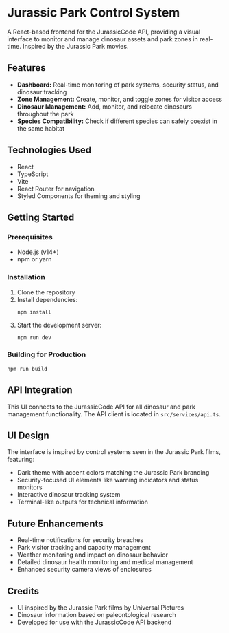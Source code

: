 # Jurassic Park Control System

A React-based frontend for the JurassicCode API, providing a visual interface to monitor and manage dinosaur assets and park zones in real-time. Inspired by the Jurassic Park movies.

## Features

- **Dashboard:** Real-time monitoring of park systems, security status, and dinosaur tracking
- **Zone Management:** Create, monitor, and toggle zones for visitor access
- **Dinosaur Management:** Add, monitor, and relocate dinosaurs throughout the park
- **Species Compatibility:** Check if different species can safely coexist in the same habitat

## Technologies Used

- React
- TypeScript
- Vite
- React Router for navigation
- Styled Components for theming and styling

## Getting Started

### Prerequisites

- Node.js (v14+)
- npm or yarn

### Installation

1. Clone the repository
2. Install dependencies:
   ```
   npm install
   ```
3. Start the development server:
   ```
   npm run dev
   ```

### Building for Production

```
npm run build
```

## API Integration

This UI connects to the JurassicCode API for all dinosaur and park management functionality. The API client is located in `src/services/api.ts`.

## UI Design

The interface is inspired by control systems seen in the Jurassic Park films, featuring:

- Dark theme with accent colors matching the Jurassic Park branding
- Security-focused UI elements like warning indicators and status monitors
- Interactive dinosaur tracking system
- Terminal-like outputs for technical information

## Future Enhancements

- Real-time notifications for security breaches
- Park visitor tracking and capacity management
- Weather monitoring and impact on dinosaur behavior
- Detailed dinosaur health monitoring and medical management
- Enhanced security camera views of enclosures

## Credits

- UI inspired by the Jurassic Park films by Universal Pictures
- Dinosaur information based on paleontological research
- Developed for use with the JurassicCode API backend
